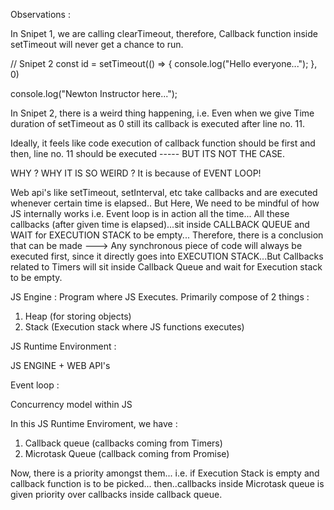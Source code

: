 Observations :

In Snipet 1, we are calling clearTimeout, therefore, Callback function inside 
setTimeout will never get a chance to run.

// Snipet 2
const id = setTimeout(() => {
    console.log("Hello everyone...");
}, 0)

console.log("Newton Instructor here...");

In Snipet 2, there is a weird thing happening, i.e. Even when we give Time duration of setTimeout as 0 still its callback is executed after line no. 11.

Ideally, it feels like code execution of callback function should be first and then,
line no. 11 should be executed ----- BUT ITS NOT THE CASE.

WHY ? WHY IT IS SO WEIRD ?
It is because of EVENT LOOP!

Web api's like setTimeout, setInterval, etc take callbacks and are executed whenever certain time is elapsed..
But Here, We need to be mindful of how JS internally works i.e. Event loop is in
action all the time...
All these callbacks (after given time is elapsed)...sit inside CALLBACK QUEUE and
WAIT for EXECUTION STACK to be empty...
Therefore, there is a conclusion that can be made ---> 
Any synchronous piece of code will always be executed first, since it directly goes into EXECUTION STACK...But Callbacks related to Timers will sit inside Callback Queue and wait for Execution stack to be empty.


JS Engine :
Program where JS Executes.
Primarily compose of 2 things :

1. Heap (for storing objects)
2. Stack (Execution stack where JS functions executes)

JS Runtime Environment :

JS ENGINE + WEB API's

Event loop :

Concurrency model within JS

In this JS Runtime Enviroment, we have :

1. Callback queue (callbacks coming from Timers)
2. Microtask Queue (callback coming from Promise)

Now, there is a priority amongst them...
i.e. if Execution Stack is empty and callback function is to be picked...
then..callbacks inside Microtask queue is given priority over callbacks inside
callback queue.